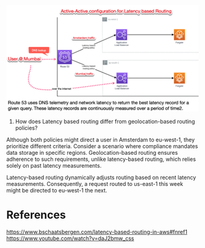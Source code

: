 
<img src="./images/latency-based-routing-1.png" title="latency-based-routing-1.png" width="900"/>

1. How does Latency based routing differ from geolocation-based routing policies?

Although both policies might direct a user in Amsterdam to eu-west-1, they prioritize different criteria. Consider a scenario where compliance mandates data storage in specific regions. Geolocation-based routing ensures adherence to such requirements, unlike latency-based routing, which relies solely on past latency measurements.

Latency-based routing dynamically adjusts routing based on recent latency measurements. Consequently, a request routed to us-east-1 this week might be directed to eu-west-1 the next.

# References

https://www.bschaatsbergen.com/latency-based-routing-in-aws#fnref1
https://www.youtube.com/watch?v=daJ2bmw_css